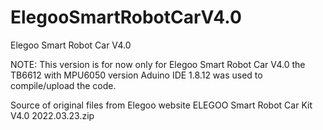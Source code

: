 # ElegooSmartRobotCarV4.0
Elegoo Smart Robot Car V4.0

NOTE: This version is for now only for Elegoo Smart Robot Car V4.0 the TB6612 with MPU6050 version
Aduino IDE 1.8.12 was used to compile/upload the code.

Source of original files from Elegoo website ELEGOO Smart Robot Car Kit V4.0 2022.03.23.zip
